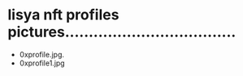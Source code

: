 # lisya nft profiles pictures....................................
- 0xprofile.jpg.
- 0xprofile1.jpg
